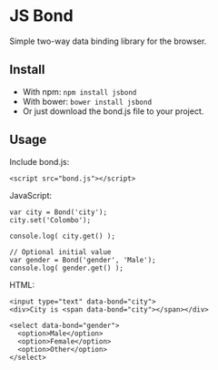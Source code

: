 # JS Bond

Simple two-way data binding library for the browser.

## Install

* With npm: `npm install jsbond`
* With bower: `bower install jsbond`
* Or just download the bond.js file to your project.

## Usage

Include bond.js:

    <script src="bond.js"></script>

JavaScript:

    var city = Bond('city');
    city.set('Colombo');

    console.log( city.get() );

    // Optional initial value
    var gender = Bond('gender', 'Male');
    console.log( gender.get() );

HTML:

    <input type="text" data-bond="city">
    <div>City is <span data-bond="city"></span></div>

    <select data-bond="gender">
      <option>Male</option>
      <option>Female</option>
      <option>Other</option>
    </select>

